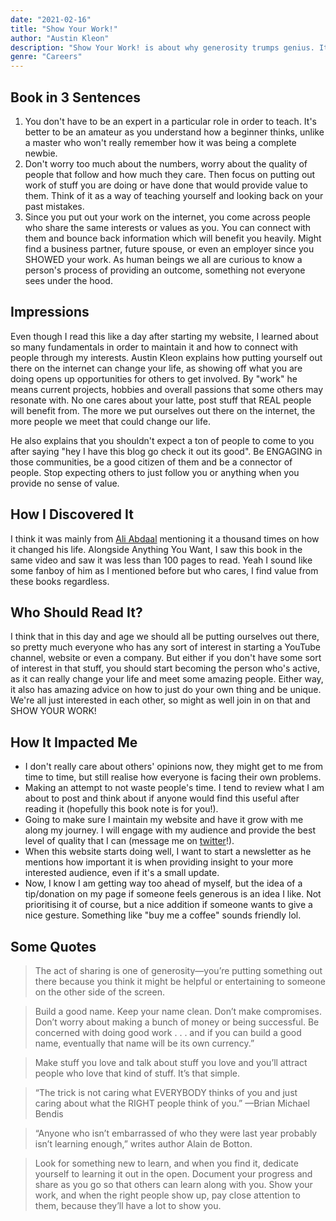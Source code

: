 ```yaml
---
date: "2021-02-16"
title: "Show Your Work!"
author: "Austin Kleon"
description: "Show Your Work! is about why generosity trumps genius. It's about getting findable, about using the network instead of wasting time networking. It's not self-promotion, it's self-discovery let others into your process, then let them steal from you."
genre: "Careers"
---
```


## Book in 3 Sentences

1. You don't have to be an expert in a particular role in order to teach. It's better to be an amateur as you understand how a beginner thinks, unlike a master who won't really remember how it was being a complete newbie.
2. Don't worry too much about the numbers, worry about the quality of people that follow and how much they care. Then focus on putting out work of stuff you are doing or have done that would provide value to them. Think of it as a way of teaching yourself and looking back on your past mistakes.
3. Since you put out your work on the internet, you come across people who share the same interests or values as you. You can connect with them and bounce back information which will benefit you heavily. Might find a business partner, future spouse, or even an employer since you SHOWED your work. As human beings we all are curious to know a person's process of providing an outcome, something not everyone sees under the hood.

## Impressions

Even though I read this like a day after starting my website, I learned about so many fundamentals in order to maintain it and how to connect with people through my interests. Austin Kleon explains how putting yourself out there on the internet can change your life, as showing off what you are doing opens up opportunities for others to get involved. By "work" he means current projects, hobbies and overall passions that some others may resonate with. No one cares about your latte, post stuff that REAL people will benefit from. The more we put ourselves out there on the internet, the more people we meet that could change our life.

He also explains that you shouldn't expect a ton of people to come to you after saying "hey I have this blog go check it out its good". Be ENGAGING in those communities, be a good citizen of them and be a connector of people. Stop expecting others to just follow you or anything when you provide no sense of value.

## How I Discovered It

I think it was mainly from [Ali Abdaal](https://youtu.be/hv1gOEY3cs4) mentioning it a thousand times on how it changed his life. Alongside Anything You Want, I saw this book in the same video and saw it was less than 100 pages to read. Yeah I sound like some fanboy of him as I mentioned before but who cares, I find value from these books regardless.

## Who Should Read It?

I think that in this day and age we should all be putting ourselves out there, so pretty much everyone who has any sort of interest in starting a YouTube channel, website or even a company. But either if you don't have some sort of interest in that stuff, you should start becoming the person who's active, as it can really change your life and meet some amazing people. Either way, it also has amazing advice on how to just do your own thing and be unique. We're all just interested in each other, so might as well join in on that and SHOW YOUR WORK!

## How It Impacted Me

- I don't really care about others' opinions now, they might get to me from time to time, but still realise how everyone is facing their own problems.
- Making an attempt to not waste people's time. I tend to review what I am about to post and think about if anyone would find this useful after reading it (hopefully this book note is for you!).
- Going to make sure I maintain my website and have it grow with me along my journey. I will engage with my audience and provide the best level of quality that I can (message me on [twitter](https://twitter.com/pzrsaa)!).
- When this website starts doing well, I want to start a newsletter as he mentions how important it is when providing insight to your more interested audience, even if it's a small update.
- Now, I know I am getting way too ahead of myself, but the idea of a tip/donation on my page if someone feels generous is an idea I like. Not prioritising it of course, but a nice addition if someone wants to give a nice gesture. Something like "buy me a coffee" sounds friendly lol.

## Some Quotes

> The act of sharing is one of generosity—you’re putting something out there because you think it might be helpful or entertaining to someone on the other side of the screen.

> Build a good name. Keep your name clean. Don’t make compromises. Don’t worry about making a bunch of money or being successful. Be concerned with doing good work . . . and if you can build a good name, eventually that name will be its own currency.”

> Make stuff you love and talk about stuff you love and you’ll attract people who love that kind of stuff. It’s that simple.

> “The trick is not caring what EVERYBODY thinks of you and just caring about what the RIGHT people think of you.” —Brian Michael Bendis

> “Anyone who isn’t embarrassed of who they were last year probably isn’t learning enough,” writes author Alain de Botton.

> Look for something new to learn, and when you find it, dedicate yourself to learning it out in the open. Document your progress and share as you go so that others can learn along with you. Show your work, and when the right people show up, pay close attention to them, because they’ll have a lot to show you.

